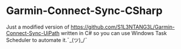 # Garmin-Connect-Sync-CSharp
Just a modified version of https://github.com/S1L3NTANG3L/Garmin-Connect-Sync-UiPath written in C# so you can use Windows Task Scheduler to automate it.¯\_(ツ)_/¯
